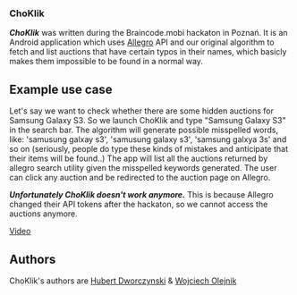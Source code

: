 ### ChoKlik

***ChoKlik*** was written during the Braincode.mobi hackaton in Poznań. It is an Android application which uses [Allegro](http://allegro.pl) API and our original algorithm to fetch and list auctions that have certain typos in their names, which basicly makes them impossible to be found in a normal way.

## Example use case
Let's say we want to check whether there are some hidden auctions for Samsung Galaxy S3.
So we launch ChoKlik and type "Samsung Galaxy S3" in the search bar.
The algorithm will generate possible misspelled words, like: 'samusung galxay s3', 'samusung galaxy s3', 'samsung galxya 3s' and so on (seriously, people do type these kinds of mistakes and anticipate that their items will be found..)
The app will list all the auctions returned by allegro search utility given the misspelled keywords generated.
The user can click any auction and be redirected to the auction page on Allegro.

***Unfortunately ChoKlik doesn't work anymore.*** This is because Allegro changed their API tokens after the hackaton, so we cannot access the auctions anymore.

[Video](https://www.youtube.com/watch?v=gJSxA_bbUEQ)

## Authors
ChoKlik's authors are [Hubert Dworczynski](https://github.com/TrebuhD) &amp; [Wojciech Olejnik](https://github.com/Divoolej)
